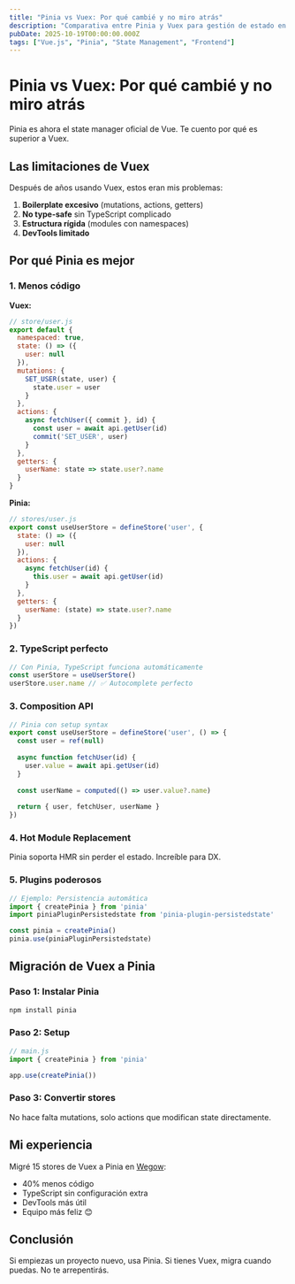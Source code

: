 ```yaml
---
title: "Pinia vs Vuex: Por qué cambié y no miro atrás"
description: "Comparativa entre Pinia y Vuex para gestión de estado en Vue.js. Descubre por qué Pinia es el futuro."
pubDate: 2025-10-19T00:00:00.000Z
tags: ["Vue.js", "Pinia", "State Management", "Frontend"]
---
```


# Pinia vs Vuex: Por qué cambié y no miro atrás

Pinia es ahora el state manager oficial de Vue. Te cuento por qué es superior a Vuex.

## Las limitaciones de Vuex

Después de años usando Vuex, estos eran mis problemas:

1. **Boilerplate excesivo** (mutations, actions, getters)
2. **No type-safe** sin TypeScript complicado
3. **Estructura rígida** (modules con namespaces)
4. **DevTools limitado**

## Por qué Pinia es mejor

### 1. Menos código

**Vuex:**
```javascript
// store/user.js
export default {
  namespaced: true,
  state: () => ({
    user: null
  }),
  mutations: {
    SET_USER(state, user) {
      state.user = user
    }
  },
  actions: {
    async fetchUser({ commit }, id) {
      const user = await api.getUser(id)
      commit('SET_USER', user)
    }
  },
  getters: {
    userName: state => state.user?.name
  }
}
```

**Pinia:**
```javascript
// stores/user.js
export const useUserStore = defineStore('user', {
  state: () => ({
    user: null
  }),
  actions: {
    async fetchUser(id) {
      this.user = await api.getUser(id)
    }
  },
  getters: {
    userName: (state) => state.user?.name
  }
})
```

### 2. TypeScript perfecto

```typescript
// Con Pinia, TypeScript funciona automáticamente
const userStore = useUserStore()
userStore.user.name // ✅ Autocomplete perfecto
```

### 3. Composition API

```javascript
// Pinia con setup syntax
export const useUserStore = defineStore('user', () => {
  const user = ref(null)
  
  async function fetchUser(id) {
    user.value = await api.getUser(id)
  }
  
  const userName = computed(() => user.value?.name)
  
  return { user, fetchUser, userName }
})
```

### 4. Hot Module Replacement

Pinia soporta HMR sin perder el estado. Increíble para DX.

### 5. Plugins poderosos

```javascript
// Ejemplo: Persistencia automática
import { createPinia } from 'pinia'
import piniaPluginPersistedstate from 'pinia-plugin-persistedstate'

const pinia = createPinia()
pinia.use(piniaPluginPersistedstate)
```

## Migración de Vuex a Pinia

### Paso 1: Instalar Pinia

```bash
npm install pinia
```

### Paso 2: Setup

```javascript
// main.js
import { createPinia } from 'pinia'

app.use(createPinia())
```

### Paso 3: Convertir stores

No hace falta mutations, solo actions que modifican state directamente.

## Mi experiencia

Migré 15 stores de Vuex a Pinia en [Wegow](https://wegow.com):

- 40% menos código
- TypeScript sin configuración extra
- DevTools más útil
- Equipo más feliz 😊

## Conclusión

Si empiezas un proyecto nuevo, usa Pinia. Si tienes Vuex, migra cuando puedas. No te arrepentirás.

